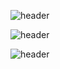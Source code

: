 ![header](https://capsule-render.vercel.app/api?type=waving&color=0:f9c2e1,100:800080&height=150&section=header)

![header](https://capsule-render.vercel.app/api?type=waving&color=66000000&text=%20Bem-vindo%20ao%20meu%20perfil%20:D%20&fontSize=30&height=150&section=header&fontColor=FFFFFF&animation=twinkling)






![header](https://capsule-render.vercel.app/api?type=waving&color=0:800080,100:f9c2e1&height=150&section=footer)

